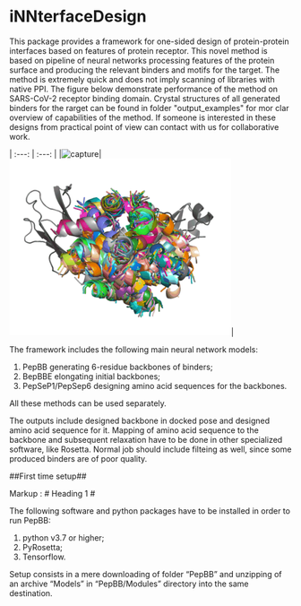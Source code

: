 # iNNterfaceDesign
This package provides a framework for one-sided design of protein-protein interfaces based on features of protein receptor. This novel method is based on pipeline of neural networks processing features of the protein surface and producing the relevant binders and motifs for the target. The method is extremely quick and does not imply scanning of libraries with native PPI. The figure below demonstrate performance of the method on SARS-CoV-2 receptor binding domain. Crystal structures of all generated binders for the rarget can be found in folder "output_examples" for mor clar overview of capabilities of the method. If someone is interested in these designs from practical point of view can contact with us for collaborative work.

|     :---:      |     :---:      |
|![capture](gif/1l6x_pepseq.gif)|![capture](gif/1l6x_bb.gif)|

The framework includes the following main neural network models:
1) PepBB generating 6-residue backbones of binders;
2) BepBBE elongating initial backbones;
3) PepSeP1/PepSep6 designing amino acid sequences for the backbones.

All these methods can be used separately.

The outputs include designed backbone in docked pose and designed amino acid sequence for it. Mapping of amino acid sequence to the backbone and subsequent relaxation have to be done in other specialized software, like Rosetta. Normal job should include filteing as well, since some produced binders are of poor quality.

##First time setup##

Markup :  # Heading 1 #

The following software and python packages have to be installed  in order to run PepBB:
1. python v3.7 or higher;
2. PyRosetta;
3. Tensorflow.

Setup consists in a mere downloading of folder “PepBB” and unzipping of an archive “Models” in “PepBB/Modules” directory into the same destination.
